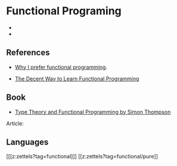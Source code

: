 # Functional Programing

- <LISP>
- <purely-functional>

## References

- [Why I prefer functional programming](http://www.haskellforall.com/2020/10/why-i-prefer-functional-programming.html).

- [The Decent Way to Learn Functional Programming](https://blog.oxij.org/2012/01/16/the-decent-way-to-learn-functional-programming/)

## Book

- [Type Theory and Functional Programming by Simon Thompson](https://www.cs.kent.ac.uk/people/staff/sjt/TTFP/)

Article: <functor-map> <state-monad>

## Languages

[[[z:zettels?tag=functional]]]
[[z:zettels?tag=functional/pure]]
